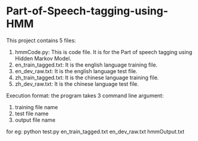 # Part-of-Speech-tagging-using-HMM

This project contains  5 files:
1. hmmCode.py: This is code file. It is for the Part of speech tagging using Hidden Markov Model.
2. en_train_tagged.txt: It is the english language training file.
3. en_dev_raw.txt: It is the english language test file.
4. zh_train_tagged.txt: It is the chinese language training file.
5. zh_dev_raw.txt: It is the chinese language test file.


Execution format:
the program takes 3 command line argument:
1. training file name
2. test file name
3. output file name

for eg: python test.py en_train_tagged.txt en_dev_raw.txt hmmOutput.txt
